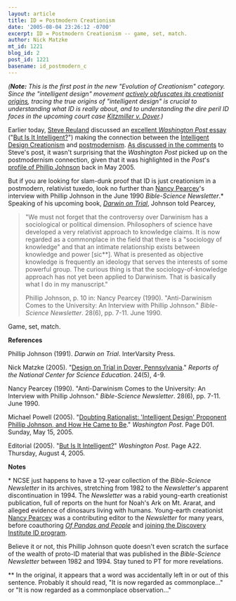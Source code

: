 ```yaml
---
layout: article
title: ID = Postmodern Creationism
date: '2005-08-04 23:26:12 -0700'
excerpt: ID = Postmodern Creationism -- game, set, match.
author: Nick Matzke
mt_id: 1221
blog_id: 2
post_id: 1221
basename: id_postmodern_c
---
```

_(**Note:** This is the first post in the new "Evolution of Creationism" category.  Since the "intelligent design" movement [actively obfuscates its creationist origins](http://www.discovery.org/scripts/viewDB/index.php?command=view&amp;id=1329), tracing the true origins of "intelligent design" is crucial to understanding what ID is really about, and to understanding the dire peril ID faces in the upcoming court case _[Kitzmiller v. Dover](http://www.ncseweb.org/resources/rncse_content/vol24/4838_design_on_trial_in_dover_penn_12_30_1899.asp)_.)_

Earlier today, [Steve Reuland](/archives/2005/08/wapo-on-the-pre.html) discussed an [excellent _Washington Post_ essay](http://www.washingtonpost.com/wp-dyn/content/article/2005/08/03/AR2005080301817.html) ("[But Is It Intelligent?](http://www.washingtonpost.com/wp-dyn/content/article/2005/08/03/AR2005080301817.html)") making the connection between the [Intelligent Design Creationism](http://www.discovery.org/csc/) and [postmodernism](http://www.elsewhere.org/cgi-bin/postmodern/). [As discussed in the comments](/archives/2005/08/wapo-on-the-pre.html#c41329) to Steve's post, it wasn't surprising that the _Washington Post_ picked up on the postmodernism connection, given that it was highlighted in the _Post_'s [profile of Phillip Johnson](http://www.pandasthumb.org/pt-archives/001043.html) back in May 2005.

But if you are looking for slam-dunk proof that ID is just creationism in a postmodern, relativist tuxedo, look no further than [Nancy Pearcey](http://www.discovery.org/scripts/viewDB/index.php?command=view&amp;id=44&amp;isFellow=true)'s interview with Phillip Johnson in the June 1990 _Bible-Science Newsletter_.\*  Speaking of his upcoming book, [_Darwin on Trial_](http://www.talkdesign.org/faqs/johnson.html), Johnson told Pearcey,

> "We must not forget that the controversy over Darwinism has a sociological or political dimension.  Philosophers of science have developed a very relativist approach to knowledge claims.  It is now regarded as a commonplace in the field that there is a "sociology of knowledge" and that an intimate relationship exists between knowledge and power \[sic\*\*\].  What is presented as objective knowledge is frequently an ideology that serves the interests of some powerful group.  The curious thing is that the sociology-of-knowledge approach has not yet been applied to Darwinism.  That is basically what I do in my manuscript."
> 
> 
> Phillip Johnson, p. 10 in: Nancy Pearcey (1990). "Anti-Darwinism Comes to the University: An Interview with Phillip Johnson."  _Bible-Science Newsletter_. 28(6), pp. 7-11.  June 1990.

Game, set, match.  

**References**

Phillip Johnson (1991). _Darwin on Trial_. InterVarsity Press.

Nick Matzke (2005). "[Design on Trial in Dover, Pennsylvania](http://www.ncseweb.org/resources/rncse_content/vol24/4838_design_on_trial_in_dover_penn_12_30_1899.asp)."  _Reports of the National Center for Science Education_. 24(5), 4-9.

Nancy Pearcey (1990). "Anti-Darwinism Comes to the University: An Interview with Phillip Johnson."  _Bible-Science Newsletter_. 28(6), pp. 7-11.  June 1990.

Michael Powell (2005). "[Doubting Rationalist: 'Intelligent Design' Proponent Phillip Johnson, and How He Came to Be](http://www.washingtonpost.com/wp-dyn/content/article/2005/05/14/AR2005051401222.html)." _Washington Post_. Page D01. Sunday, May 15, 2005.

Editorial (2005). "[But Is It Intelligent?](http://www.washingtonpost.com/wp-dyn/content/article/2005/08/03/AR2005080301817.html)" _Washington Post_. Page A22. Thursday, August 4, 2005.

**Notes**

\* NCSE just happens to have a 12-year collection of the _Bible-Science Newsletter_ in its archives, stretching from 1982 to the _Newsletter_'s apparent discontinuation in 1994.  The _Newsletter_ was a rabid young-earth creationist publication, full of reports on the hunt for Noah's Ark on Mt. Ararat, and alleged evidence of dinosaurs living with humans.  Young-earth creationist [Nancy Pearcey](http://www.discovery.org/scripts/viewDB/index.php?command=view&amp;id=44&amp;isFellow=true) was a contributing editor to the _Newsletter_ for many years, before coauthoring [_Of Pandas and People_](http://www.ncseweb.org/article.asp?category=21) and [joining the Discovery Institute ID program](http://www.discovery.org/scripts/viewDB/index.php?command=view&amp;id=44&amp;isFellow=true).  

Believe it or not, this Phillip Johnson quote doesn't even scratch the surface of the wealth of proto-ID material that was published in the _Bible-Science Newsletter_ between 1982 and 1994.  Stay tuned to PT for more revelations.

\*\* In the original, it appears that a word was accidentally left in or out of this sentence.  Probably it should read, "It is now regarded as commonplace..." or "It is now regarded as a commonplace observation..."
